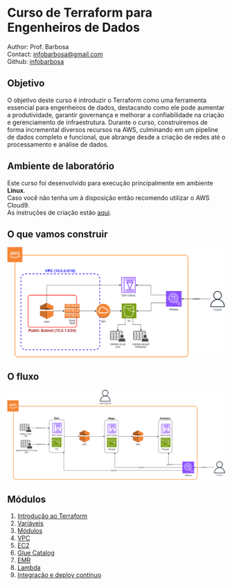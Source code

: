 # Curso de Terraform para Engenheiros de Dados
Author: Prof. Barbosa  
Contact: infobarbosa@gmail.com  
Github: [infobarbosa](https://github.com/infobarbosa)

## Objetivo
O objetivo deste curso é introduzir o Terraform como uma ferramenta essencial para engenheiros de dados, destacando como ele pode aumentar a produtividade, garantir governança e melhorar a confiabilidade na criação e gerenciamento de infraestrutura. Durante o curso, construiremos de forma incremental diversos recursos na AWS, culminando em um pipeline de dados completo e funcional, que abrange desde a criação de redes até o processamento e análise de dados.

## Ambiente de laboratório
Este curso foi desenvolvido para execução principalmente em ambiente **Linux**.<br>
Caso você não tenha um à disposição então recomendo utilizar o AWS Cloud9.<br>
As instruções de criação estão [aqui](https://github.com/infobarbosa/data-engineering-cloud9).

## O que vamos construir
![infra-emr](img2.png)

## O fluxo
![Fluxo de dados](img1.png)

## Módulos

1. [Introdução ao Terraform](01-introducao-terraform)
2. [Variáveis](02-variaveis)
3. [Módulos](03-modulos)
4. [VPC](04-vpc)
5. [EC2](05-ec2)
6. [Glue Catalog](06-glue-catalog)
7. [EMR](07-emr)
8. [Lambda](08-lambda)
9. [Integração e deploy contínuo](09-integracao-e-deploy-continuo)
